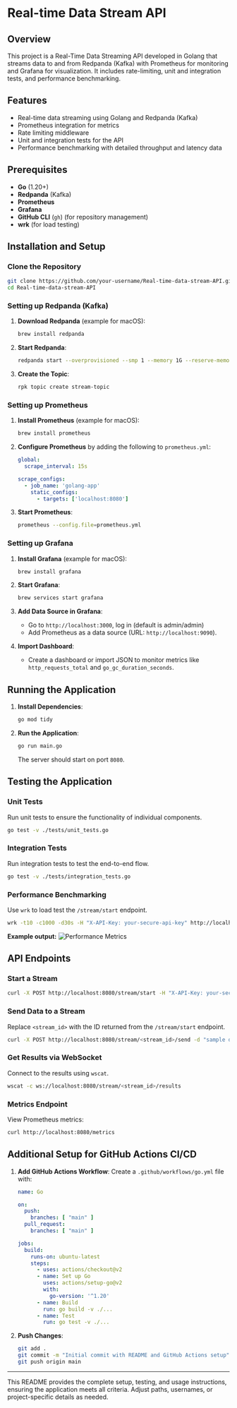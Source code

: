 # Real-time Data Stream API

## Overview
This project is a Real-Time Data Streaming API developed in Golang that streams data to and from Redpanda (Kafka) with Prometheus for monitoring and Grafana for visualization. It includes rate-limiting, unit and integration tests, and performance benchmarking.

## Features
- Real-time data streaming using Golang and Redpanda (Kafka)
- Prometheus integration for metrics
- Rate limiting middleware
- Unit and integration tests for the API
- Performance benchmarking with detailed throughput and latency data

## Prerequisites
- **Go** (1.20+)
- **Redpanda** (Kafka)
- **Prometheus**
- **Grafana**
- **GitHub CLI** (`gh`) (for repository management)
- **wrk** (for load testing)

## Installation and Setup

### Clone the Repository
```bash
git clone https://github.com/your-username/Real-time-data-stream-API.git
cd Real-time-data-stream-API
```

### Setting up Redpanda (Kafka)

1. **Download Redpanda** (example for macOS):
   ```bash
   brew install redpanda
   ```

2. **Start Redpanda**:
   ```bash
   redpanda start --overprovisioned --smp 1 --memory 1G --reserve-memory 0M --node-id 0 --check=false
   ```

3. **Create the Topic**:
   ```bash
   rpk topic create stream-topic
   ```

### Setting up Prometheus

1. **Install Prometheus** (example for macOS):
   ```bash
   brew install prometheus
   ```

2. **Configure Prometheus** by adding the following to `prometheus.yml`:
   ```yaml
   global:
     scrape_interval: 15s

   scrape_configs:
     - job_name: 'golang-app'
       static_configs:
         - targets: ['localhost:8080']
   ```

3. **Start Prometheus**:
   ```bash
   prometheus --config.file=prometheus.yml
   ```

### Setting up Grafana

1. **Install Grafana** (example for macOS):
   ```bash
   brew install grafana
   ```

2. **Start Grafana**:
   ```bash
   brew services start grafana
   ```

3. **Add Data Source in Grafana**:
   - Go to `http://localhost:3000`, log in (default is admin/admin)
   - Add Prometheus as a data source (URL: `http://localhost:9090`).

4. **Import Dashboard**:
   - Create a dashboard or import JSON to monitor metrics like `http_requests_total` and `go_gc_duration_seconds`.

## Running the Application

1. **Install Dependencies**:
   ```bash
   go mod tidy
   ```

2. **Run the Application**:
   ```bash
   go run main.go
   ```
   The server should start on port `8080`.

## Testing the Application

### Unit Tests
Run unit tests to ensure the functionality of individual components.
```bash
go test -v ./tests/unit_tests.go
```

### Integration Tests
Run integration tests to test the end-to-end flow.
```bash
go test -v ./tests/integration_tests.go
```

### Performance Benchmarking
Use `wrk` to load test the `/stream/start` endpoint.
```bash
wrk -t10 -c1000 -d30s -H "X-API-Key: your-secure-api-key" http://localhost:8080/stream/start
```

**Example output:**
![Performance Metrics](./images/performance_metrics.png)

## API Endpoints

### Start a Stream
```bash
curl -X POST http://localhost:8080/stream/start -H "X-API-Key: your-secure-api-key"
```

### Send Data to a Stream
Replace `<stream_id>` with the ID returned from the `/stream/start` endpoint.
```bash
curl -X POST http://localhost:8080/stream/<stream_id>/send -d "sample data" -H "X-API-Key: your-secure-api-key"
```

### Get Results via WebSocket
Connect to the results using `wscat`.
```bash
wscat -c ws://localhost:8080/stream/<stream_id>/results
```

### Metrics Endpoint
View Prometheus metrics:
```bash
curl http://localhost:8080/metrics
```

## Additional Setup for GitHub Actions CI/CD

1. **Add GitHub Actions Workflow**: Create a `.github/workflows/go.yml` file with:
   ```yaml
   name: Go

   on:
     push:
       branches: [ "main" ]
     pull_request:
       branches: [ "main" ]

   jobs:
     build:
       runs-on: ubuntu-latest
       steps:
         - uses: actions/checkout@v2
         - name: Set up Go
           uses: actions/setup-go@v2
           with:
             go-version: '^1.20'
         - name: Build
           run: go build -v ./...
         - name: Test
           run: go test -v ./...
   ```

2. **Push Changes**:
   ```bash
   git add .
   git commit -m "Initial commit with README and GitHub Actions setup"
   git push origin main
   ```

---

This README provides the complete setup, testing, and usage instructions, ensuring the application meets all criteria. Adjust paths, usernames, or project-specific details as needed.
